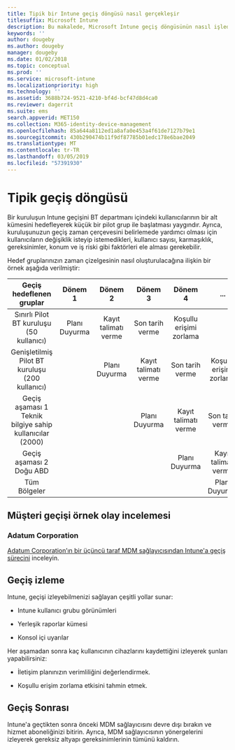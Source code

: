 ```yaml
---
title: Tipik bir Intune geçiş döngüsü nasıl gerçekleşir
titlesuffix: Microsoft Intune
description: Bu makalede, Microsoft Intune geçiş döngüsünün nasıl işlediği açıklanmakta ve bu döngüleri nasıl idare edebileceğinize dair örnekler verilmektedir.
keywords: ''
author: dougeby
ms.author: dougeby
manager: dougeby
ms.date: 01/02/2018
ms.topic: conceptual
ms.prod: ''
ms.service: microsoft-intune
ms.localizationpriority: high
ms.technology: ''
ms.assetid: 3688b724-9521-4210-bf4d-bcf47d8d4ca0
ms.reviewer: dagerrit
ms.suite: ems
search.appverid: MET150
ms.collection: M365-identity-device-management
ms.openlocfilehash: 85a644a8112ed1a8afa0e453a4f61de7127b79e1
ms.sourcegitcommit: 430b290474b11f9df87785b01edc178e6bae2049
ms.translationtype: MT
ms.contentlocale: tr-TR
ms.lasthandoff: 03/05/2019
ms.locfileid: "57391930"
---
```

# <a name="typical-migration-cycle"></a>Tipik geçiş döngüsü

Bir kuruluşun Intune geçişini BT departmanı içindeki kullanıcılarının bir alt kümesini hedefleyerek küçük bir pilot grup ile başlatması yaygındır. Ayrıca, kuruluşunuzun geçiş zaman çerçevesini belirlemede yardımcı olması için kullanıcıların değişiklik isteyip istemedikleri, kullanıcı sayısı, karmaşıklık, gereksinimler, konum ve iş riski gibi faktörleri ele alması gerekebilir.

Hedef gruplarınızın zaman çizelgesinin nasıl oluşturulacağına ilişkin bir örnek aşağıda verilmiştir:

  | **Geçiş hedeflenen gruplar** | **Dönem 1** | **Dönem 2** | **Dönem 3** | **Dönem 4** | **...**
|:---:|:---:|:---:|:---:|:---:|:---:|
| Sınırlı Pilot BT kuruluşu (50 kullanıcı) | Planı Duyurma | Kayıt talimatı verme | Son tarih verme | Koşullu erişimi zorlama |  |                                                        
| Genişletilmiş Pilot BT kuruluşu (200 kullanıcı) |  | Planı Duyurma | Kayıt talimatı verme | Son tarih verme | Koşullu erişimi zorlama |
| Geçiş aşaması 1 Teknik bilgiye sahip kullanıcılar (2000) |  |  | Planı Duyurma | Kayıt talimatı verme | Son tarih verme |
| Geçiş aşaması 2 Doğu ABD |  |  |  | Planı Duyurma | Kayıt talimatı verme |
| Tüm Bölgeler |  |  |  |  | Planı Duyurma |

## <a name="customer-migration-case-study"></a>Müşteri geçişi örnek olay incelemesi

### <a name="adatum-corporation"></a>Adatum Corporation

[Adatum Corporation’ın bir üçüncü taraf MDM sağlayıcısından Intune'a geçiş sürecini](https://gallery.technet.microsoft.com/Intune-migration-guide-893a95e3?redir=0) inceleyin.

## <a name="monitoring-migration"></a>Geçiş izleme

Intune, geçişi izleyebilmenizi sağlayan çeşitli yollar sunar:

* Intune kullanıcı grubu görünümleri

* Yerleşik raporlar kümesi

* Konsol içi uyarılar

Her aşamadan sonra kaç kullanıcının cihazlarını kaydettiğini izleyerek şunları yapabilirsiniz:

-   İletişim planınızın verimliliğini değerlendirmek.

-   Koşullu erişim zorlama etkisini tahmin etmek.


## <a name="post-migration"></a>Geçiş Sonrası

Intune'a geçtikten sonra önceki MDM sağlayıcısını devre dışı bırakın ve hizmet aboneliğinizi bitirin. Ayrıca, MDM sağlayıcısının yönergelerini izleyerek gereksiz altyapı gereksinimlerinin tümünü kaldırın.
